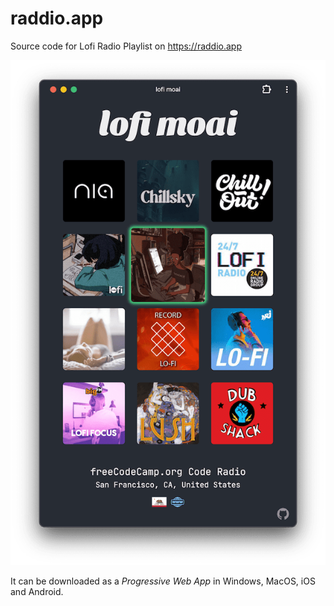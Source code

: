# raddio.app

Source code for Lofi Radio Playlist on <https://raddio.app>

![raddio.app screen capture](img/raddio_app.png)

It can be downloaded as a _Progressive Web App_ in Windows, MacOS, iOS and Android.
